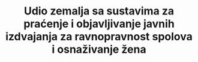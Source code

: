 ﻿---
title: >-
  Udio zemalja sa sustavima za praćenje i objavljivanje javnih izdvajanja za ravnopravnost spolova i osnaživanje žena
permalink: /5-c-1/
sdg_goal: 5
layout: indicator
indicator: 5.c.1
indicator_variable: null
graph: null
graph_type_description: null
graph_status_notes: UNK
variable_description: null
variable_notes: null
un_designated_tier: '3'
un_custodial_agency: 'UN  WOMEN,  OECD'
target_id: 5.c
has_metadata: false
goal_meta_link: 'http://unstats.un.org/sdgs/files/metadata-compilation/Metadata-Goal-5.pdf'
goal_meta_link_page: 35
indicator_name: >-
  Udio zemalja sa sustavima za praćenje i objavljivanje javnih izdvajanja za ravnopravnost spolova i osnaživanje žena
target: >-
  Usvojiti i ojačati suvislu politiku i zakonodavstvo za promicanje ravnopravnosti spolova i osnaživanje svih žena i djevojaka na svim razinama.
source_title: null
source_notes: null
published: true  
---
